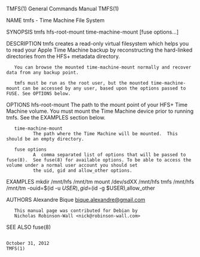 TMFS(1)                                                                             General Commands Manual                                                                             TMFS(1)

NAME
       tmfs - Time Machine File System

SYNOPSIS
       tmfs hfs-root-mount time-machine-mount [fuse options...]

DESCRIPTION
       tmfs creates a read-only virtual filesystem which helps you to read your Apple Time Machine backup by reconstructing the hard-linked directories from the HFS+ metadata directory.

       You can browse the mounted time-machine-mount normally and recover data from any backup point.

       tmfs must be run as the root user, but the mounted time-machine-mount can be accessed by any user, based upon the options passed to FUSE. See OPTIONS below.

OPTIONS
       hfs-root-mount
              The path to the mount point of your HFS+ Time Machine volume.
              You must mount the Time Machine device prior to running tmfs.  See the EXAMPLES section below.

       time-machine-mount
              The path where the Time Machine will be mounted.  This should be an empty directory.

       fuse options
              A  comma separated list of options that will be passed to fuse(8).  See fuse(8) for available options. To be able to access the volume under a normal user account you should set
              the uid, gid and allow_other options.

EXAMPLES
       mkdir /mnt/hfs /mnt/tm
       mount /dev/sdXX /mnt/hfs
       tmfs /mnt/hfs /mnt/tm -ouid=$(id -u $USER),gid=$(id -g $USER),allow_other

AUTHORS
       Alexandre Bique <bique.alexandre@gmail.com>

       This manual page was contributed for Debian by
       Nicholas Robinson-Wall <nick@robinson-wall.com>

SEE ALSO
       fuse(8)

                                                                                        October 31, 2012                                                                                TMFS(1)
